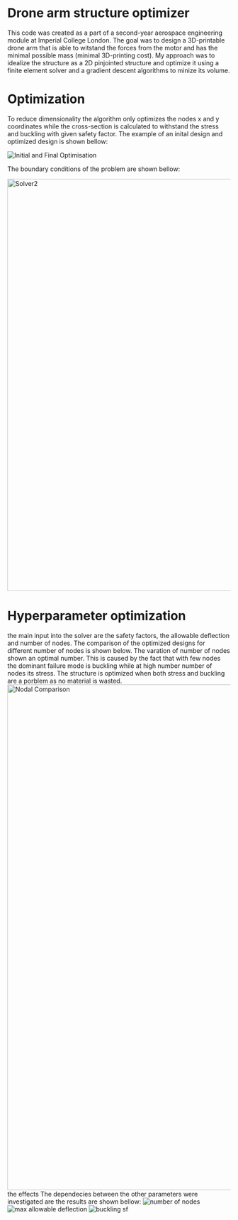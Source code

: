 # Drone arm structure optimizer
This code was created as a part of a second-year aerospace engineering module at Imperial College London. The goal was to design a 3D-printable drone arm that is able to witstand the forces from the motor and has the minimal possible mass (minimal 3D-printing cost). My approach was to idealize the structure as a 2D pinjointed structure and optimize it using a finite element solver and a gradient descent algorithms to minize its volume. 
# Optimization
To reduce dimensionality the algorithm only optimizes the nodes x and y coordinates while the cross-section is calculated to withstand the stress and buckling with given safety factor. The example of an inital design and optimized design is shown bellow:

![Initial and Final Optimisation](https://user-images.githubusercontent.com/72938727/188738473-0b427d77-170c-4b04-9050-45aac2e8c413.png)

The boundary conditions of the problem are shown bellow:

<img width="929" alt="Solver2" src="https://user-images.githubusercontent.com/72938727/188739238-95eec5db-78b8-4c31-a72a-8cca2ed04f56.png">

# Hyperparameter optimization
the main input into the solver are the safety factors, the allowable deflection and number of nodes. The comparison of the optimized designs for different number of nodes is shown below. The varation of number of nodes shown an optimal number. This is caused by the fact that with few nodes the dominant failure mode is buckling while at high number number of nodes its stress. The structure is optimized when both stress and buckling are a porblem as no material is wasted. 
<img width="1140" alt="Nodal Comparison" src="https://user-images.githubusercontent.com/72938727/188738992-51a09ad2-3b1c-41b8-a470-2a12fd2192e8.png">
the effects 
The dependecies between the other parameters were investigated are the results are shown bellow:
![number of nodes](https://user-images.githubusercontent.com/72938727/188739552-4f798239-d3f7-461e-bed8-808970f495af.png)
![max allowable deflection](https://user-images.githubusercontent.com/72938727/188739560-c3f26fda-bdd5-4624-8220-4500a981cfdd.png)
![buckling sf](https://user-images.githubusercontent.com/72938727/188739566-3af091a6-2e32-44b7-ad8e-d309389e96d6.png)

